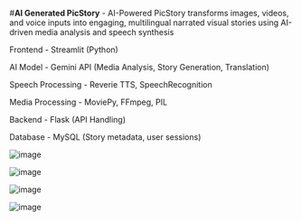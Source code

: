 #**AI Generated PicStory** - 
AI-Powered PicStory transforms images, videos, and voice inputs into engaging, multilingual narrated visual stories using AI-driven media analysis and speech synthesis



Frontend -	Streamlit (Python)


AI Model -	Gemini API (Media Analysis, Story Generation, Translation)


Speech Processing -	Reverie TTS, SpeechRecognition


Media Processing -	MoviePy, FFmpeg, PIL


Backend -	Flask (API Handling)


Database -	MySQL (Story metadata, user sessions)



![image](https://github.com/user-attachments/assets/d6d409ed-d479-4a1f-9a15-9a33dd5f20fa)



![image](https://github.com/user-attachments/assets/b16c86a1-1f05-49d1-ba07-eedf41505856)



![image](https://github.com/user-attachments/assets/a591071c-d429-4ceb-8d66-3f8df693c042)



![image](https://github.com/user-attachments/assets/d0a38fc8-905e-4c3e-b754-e72e85b16ea2)




